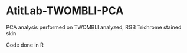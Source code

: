 # AtitLab-TWOMBLI-PCA
PCA analysis performed on TWOMBLI analyzed, RGB Trichrome stained skin

Code done in R
